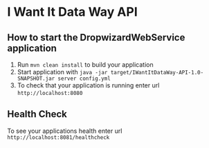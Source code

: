 # I Want It Data Way API

How to start the DropwizardWebService application
---

1. Run `mvn clean install` to build your application
1. Start application with `java -jar target/IWantItDataWay-API-1.0-SNAPSHOT.jar server config.yml`
1. To check that your application is running enter url `http://localhost:8080`

Health Check
---

To see your applications health enter url `http://localhost:8081/healthcheck`
